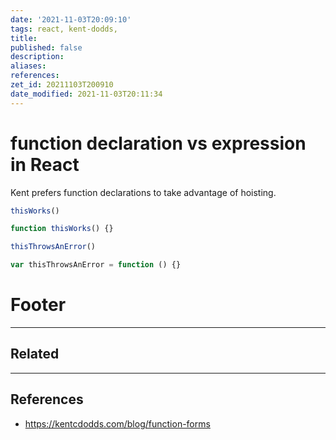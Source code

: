 ```yaml
---
date: '2021-11-03T20:09:10'
tags: react, kent-dodds,
title:
published: false
description:
aliases:
references:
zet_id: 20211103T200910
date_modified: 2021-11-03T20:11:34
---
```


# function declaration vs expression in React

Kent prefers function declarations to take advantage of hoisting.

```js
thisWorks()

function thisWorks() {}

thisThrowsAnError()

var thisThrowsAnError = function () {}
```

# Footer

---

## Related

---

## References

- https://kentcdodds.com/blog/function-forms